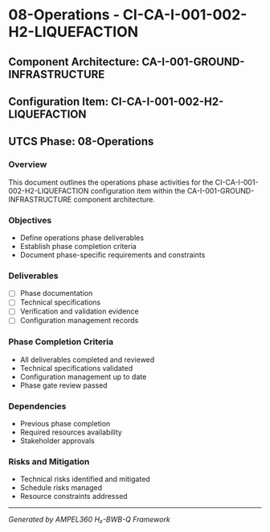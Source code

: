 # 08-Operations - CI-CA-I-001-002-H2-LIQUEFACTION

## Component Architecture: CA-I-001-GROUND-INFRASTRUCTURE
## Configuration Item: CI-CA-I-001-002-H2-LIQUEFACTION
## UTCS Phase: 08-Operations

### Overview
This document outlines the operations phase activities for the CI-CA-I-001-002-H2-LIQUEFACTION configuration item within the CA-I-001-GROUND-INFRASTRUCTURE component architecture.

### Objectives
- Define operations phase deliverables
- Establish phase completion criteria
- Document phase-specific requirements and constraints

### Deliverables
- [ ] Phase documentation
- [ ] Technical specifications
- [ ] Verification and validation evidence
- [ ] Configuration management records

### Phase Completion Criteria
- All deliverables completed and reviewed
- Technical specifications validated
- Configuration management up to date
- Phase gate review passed

### Dependencies
- Previous phase completion
- Required resources availability
- Stakeholder approvals

### Risks and Mitigation
- Technical risks identified and mitigated
- Schedule risks managed
- Resource constraints addressed

---
*Generated by AMPEL360 H₂-BWB-Q Framework*
